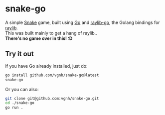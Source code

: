 # snake-go

A simple [Snake](https://en.wikipedia.org/wiki/Snake_(video_game_genre)) game, built using [Go](https://go.dev/) and [raylib-go](https://github.com/gen2brain/raylib-go), the Golang bindings for [raylib](https://www.raylib.com/). \
This was built mainly to get a hang of raylib.. \
__There's no game over in this! :D__

## Try it out

If you have Go already installed, just do:

```bash
go install github.com/vgnh/snake-go@latest
snake-go
```

Or you can also:

```bash
git clone git@github.com:vgnh/snake-go.git
cd ./snake-go
go run .
```
